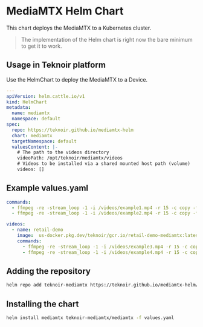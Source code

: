 # MediaMTX Helm Chart

This chart deploys the MediaMTX to a Kubernetes cluster.

> The implementation of the Helm chart is right now the bare minimum to get it to work.

## Usage in Teknoir platform
Use the HelmChart to deploy the MediaMTX to a Device.

```yaml
---
apiVersion: helm.cattle.io/v1
kind: HelmChart
metadata:
  name: mediamtx
  namespace: default
spec:
  repo: https://teknoir.github.io/mediamtx-helm
  chart: mediamtx
  targetNamespace: default
  valuesContent: |-
    # The path to the videos directory
    videoPath: /opt/teknoir/mediamtx/videos
    # Videos to be installed via a shared mounted host path (volume)
    videos: []
```

## Example values.yaml

```yaml
commands:
  - ffmpeg -re -stream_loop -1 -i /videos/example1.mp4 -r 15 -c copy -f rtsp rtsp://localhost:8554/example1
  - ffmpeg -re -stream_loop -1 -i /videos/example2.mp4 -r 15 -c copy -f rtsp rtsp://localhost:8554/example2

videos:
  - name: retail-demo
    image:  us-docker.pkg.dev/teknoir/gcr.io/retail-demo-mediamtx:latest
    commands:
      - ffmpeg -re -stream_loop -1 -i /videos/example3.mp4 -r 15 -c copy -f rtsp rtsp://localhost:8554/example3
      - ffmpeg -re -stream_loop -1 -i /videos/example4.mp4 -r 15 -c copy -f rtsp rtsp://localhost:8554/example4
```

## Adding the repository

```bash
helm repo add teknoir-mediamtx https://teknoir.github.io/mediamtx-helm/
```

## Installing the chart

```bash
helm install mediamtx teknoir-mediamtx/mediamtx -f values.yaml
```
